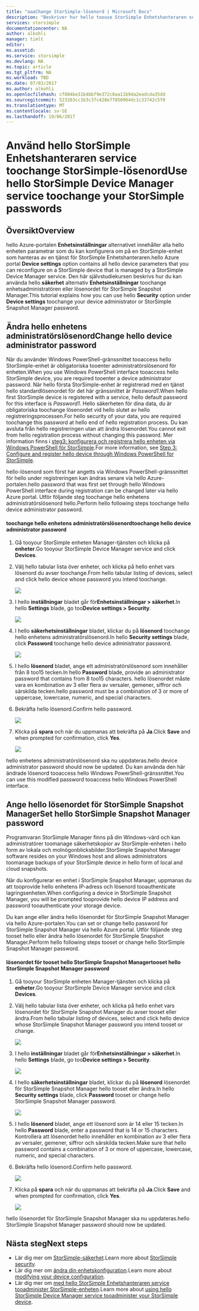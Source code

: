 ```yaml
---
title: "aaaChange StorSimple-lösenord | Microsoft Docs"
description: "Beskriver hur hello toouse StorSimple Enhetshanteraren service toochange administratörslösenord StorSimple Snapshot Manager och enhet."
services: storsimple
documentationcenter: NA
author: alkohli
manager: timlt
editor: 
ms.assetid: 
ms.service: storsimple
ms.devlang: NA
ms.topic: article
ms.tgt_pltfrm: NA
ms.workload: TBD
ms.date: 07/03/2017
ms.author: alkohli
ms.openlocfilehash: cf884be31b4bbf9e372c0aa11b9da2eadcda35dd
ms.sourcegitcommit: 523283cc1b3c37c428e77850964dc1c33742c5f0
ms.translationtype: MT
ms.contentlocale: sv-SE
ms.lasthandoff: 10/06/2017
---
```

# <a name="use-hello-storsimple-device-manager-service-toochange-your-storsimple-passwords"></a><span data-ttu-id="c9b6b-103">Använd hello StorSimple Enhetshanteraren service toochange StorSimple-lösenord</span><span class="sxs-lookup"><span data-stu-id="c9b6b-103">Use hello StorSimple Device Manager service toochange your StorSimple passwords</span></span>

## <a name="overview"></a><span data-ttu-id="c9b6b-104">Översikt</span><span class="sxs-lookup"><span data-stu-id="c9b6b-104">Overview</span></span>
<span data-ttu-id="c9b6b-105">hello Azure-portalen **Enhetsinställningar** alternativet innehåller alla hello enheten parametrar som du kan konfigurera om på en StorSimple-enhet som hanteras av en tjänst för StorSimple Enhetshanteraren.</span><span class="sxs-lookup"><span data-stu-id="c9b6b-105">hello Azure portal **Device settings** option contains all hello device parameters that you can reconfigure on a StorSimple device that is managed by a StorSimple Device Manager service.</span></span> <span data-ttu-id="c9b6b-106">Den här självstudiekursen beskrivs hur du kan använda hello **säkerhet** alternativ **Enhetsinställningar** toochange enhetsadministratören eller lösenordet för StorSimple Snapshot Manager.</span><span class="sxs-lookup"><span data-stu-id="c9b6b-106">This tutorial explains how you can use hello **Security** option under **Device settings** toochange your device administrator or StorSimple Snapshot Manager password.</span></span>

## <a name="change-hello-device-administrator-password"></a><span data-ttu-id="c9b6b-107">Ändra hello enhetens administratörslösenord</span><span class="sxs-lookup"><span data-stu-id="c9b6b-107">Change hello device administrator password</span></span>
<span data-ttu-id="c9b6b-108">När du använder Windows PowerShell-gränssnittet tooaccess hello StorSimple-enhet är obligatoriska tooenter administratörslösenord för enheten.</span><span class="sxs-lookup"><span data-stu-id="c9b6b-108">When you use Windows PowerShell interface tooaccess hello StorSimple device, you are required tooenter a device administrator password.</span></span> <span data-ttu-id="c9b6b-109">När hello första StorSimple-enhet är registrerad med en tjänst hello standardlösenordet för det här gränssnittet är *Password1*.</span><span class="sxs-lookup"><span data-stu-id="c9b6b-109">When hello first StorSimple device is registered with a service, hello default password for this interface is *Password1*.</span></span> <span data-ttu-id="c9b6b-110">Hello säkerheten för dina data, du är obligatoriska toochange lösenordet vid hello slutet av hello registreringsprocessen.</span><span class="sxs-lookup"><span data-stu-id="c9b6b-110">For hello security of your data, you are required toochange this password at hello end of hello registration process.</span></span> <span data-ttu-id="c9b6b-111">Du kan avsluta från hello registreringen utan att ändra lösenordet.</span><span class="sxs-lookup"><span data-stu-id="c9b6b-111">You cannot exit from hello registration process without changing this password.</span></span> <span data-ttu-id="c9b6b-112">Mer information finns i [steg3: konfigurera och registrera hello enheten via Windows PowerShell för StorSimple](storsimple-8000-deployment-walkthrough-u2.md#step-3-configure-and-register-the-device-through-windows-powershell-for-storsimple).</span><span class="sxs-lookup"><span data-stu-id="c9b6b-112">For more information, see [Step 3: Configure and register hello device through Windows PowerShell for StorSimple](storsimple-8000-deployment-walkthrough-u2.md#step-3-configure-and-register-the-device-through-windows-powershell-for-storsimple).</span></span>

<span data-ttu-id="c9b6b-113">hello-lösenord som först har angetts via Windows PowerShell-gränssnittet för hello under registreringen kan ändras senare via hello Azure-portalen.</span><span class="sxs-lookup"><span data-stu-id="c9b6b-113">hello password that was first set through hello Windows PowerShell interface during registration can be changed later via hello Azure portal.</span></span> <span data-ttu-id="c9b6b-114">Utför följande steg toochange hello enhetens administratörslösenord hello.</span><span class="sxs-lookup"><span data-stu-id="c9b6b-114">Perform hello following steps toochange hello device administrator password.</span></span>

#### <a name="toochange-hello-device-administrator-password"></a><span data-ttu-id="c9b6b-115">toochange hello enhetens administratörslösenord</span><span class="sxs-lookup"><span data-stu-id="c9b6b-115">toochange hello device administrator password</span></span>
1. <span data-ttu-id="c9b6b-116">Gå tooyour StorSimple enheten Manager-tjänsten och klicka på **enheter**.</span><span class="sxs-lookup"><span data-stu-id="c9b6b-116">Go tooyour StorSimple Device Manager service and click **Devices**.</span></span>

2. <span data-ttu-id="c9b6b-117">Välj hello tabular lista över enheter, och klicka på hello enhet vars lösenord du avser toochange.</span><span class="sxs-lookup"><span data-stu-id="c9b6b-117">From hello tabular listing of devices, select and click hello device whose password you intend toochange.</span></span>

    ![](./media/storsimple-8000-change-passwords/changepwd1.png)

3. <span data-ttu-id="c9b6b-118">I hello **inställningar** bladet går för**Enhetsinställningar > säkerhet**.</span><span class="sxs-lookup"><span data-stu-id="c9b6b-118">In hello **Settings** blade, go too**Device settings > Security**.</span></span>

    ![](./media/storsimple-8000-change-passwords/changepwd2.png)

4. <span data-ttu-id="c9b6b-119">I hello **säkerhetsinställningar** bladet, klickar du på **lösenord** toochange hello enhetens administratörslösenord.</span><span class="sxs-lookup"><span data-stu-id="c9b6b-119">In hello **Security settings** blade, click **Password** toochange hello device administrator password.</span></span>

    ![](./media/storsimple-8000-change-passwords/changepwd3.png)

5. <span data-ttu-id="c9b6b-120">I hello **lösenord** bladet, ange ett administratörslösenord som innehåller från 8 too15 tecken.</span><span class="sxs-lookup"><span data-stu-id="c9b6b-120">In hello **Password** blade, provide an administrator password that contains from 8 too15 characters.</span></span> <span data-ttu-id="c9b6b-121">hello lösenordet måste vara en kombination av 3 eller flera av versaler, gemener, siffror och särskilda tecken.</span><span class="sxs-lookup"><span data-stu-id="c9b6b-121">hello password must be a combination of 3 or more of uppercase, lowercase, numeric, and special characters.</span></span>

6. <span data-ttu-id="c9b6b-122">Bekräfta hello lösenord.</span><span class="sxs-lookup"><span data-stu-id="c9b6b-122">Confirm hello password.</span></span>

    ![](./media/storsimple-8000-change-passwords/changepwd4.png)

7. <span data-ttu-id="c9b6b-123">Klicka på **spara** och när du uppmanas att bekräfta på **Ja**.</span><span class="sxs-lookup"><span data-stu-id="c9b6b-123">Click **Save** and when prompted for confirmation, click **Yes**.</span></span>

    ![](./media/storsimple-8000-change-passwords/changepwd6.png)

<span data-ttu-id="c9b6b-124">hello enhetens administratörslösenord ska nu uppdateras.</span><span class="sxs-lookup"><span data-stu-id="c9b6b-124">hello device administrator password should now be updated.</span></span> <span data-ttu-id="c9b6b-125">Du kan använda den här ändrade lösenord tooaccess hello Windows PowerShell-gränssnittet.</span><span class="sxs-lookup"><span data-stu-id="c9b6b-125">You can use this modified password tooaccess hello Windows PowerShell interface.</span></span>

## <a name="set-hello-storsimple-snapshot-manager-password"></a><span data-ttu-id="c9b6b-126">Ange hello lösenordet för StorSimple Snapshot Manager</span><span class="sxs-lookup"><span data-stu-id="c9b6b-126">Set hello StorSimple Snapshot Manager password</span></span>
<span data-ttu-id="c9b6b-127">Programvaran StorSimple Manager finns på din Windows-värd och kan administratörer toomanage säkerhetskopior av StorSimple-enheten i hello form av lokala och molnögonblicksbilder.</span><span class="sxs-lookup"><span data-stu-id="c9b6b-127">StorSimple Snapshot Manager software resides on your Windows host and allows administrators toomanage backups of your StorSimple device in hello form of local and cloud snapshots.</span></span>

<span data-ttu-id="c9b6b-128">När du konfigurerar en enhet i StorSimple Snapshot Manager, uppmanas du att tooprovide hello enhetens IP-adress och lösenord tooauthenticate lagringsenheten.</span><span class="sxs-lookup"><span data-stu-id="c9b6b-128">When configuring a device in StorSimple Snapshot Manager, you will be prompted tooprovide hello device IP address and password tooauthenticate your storage device.</span></span>

<span data-ttu-id="c9b6b-129">Du kan ange eller ändra hello lösenordet för StorSimple Snapshot Manager via hello Azure-portalen.</span><span class="sxs-lookup"><span data-stu-id="c9b6b-129">You can set or change hello password for StorSimple Snapshot Manager via hello Azure portal.</span></span> <span data-ttu-id="c9b6b-130">Utför följande steg tooset hello eller ändra hello lösenordet för StorSimple Snapshot Manager.</span><span class="sxs-lookup"><span data-stu-id="c9b6b-130">Perform hello following steps tooset or change hello StorSimple Snapshot Manager password.</span></span>

#### <a name="tooset-hello-storsimple-snapshot-manager-password"></a><span data-ttu-id="c9b6b-131">lösenordet för tooset hello StorSimple Snapshot Manager</span><span class="sxs-lookup"><span data-stu-id="c9b6b-131">tooset hello StorSimple Snapshot Manager password</span></span>
1. <span data-ttu-id="c9b6b-132">Gå tooyour StorSimple enheten Manager-tjänsten och klicka på **enheter**.</span><span class="sxs-lookup"><span data-stu-id="c9b6b-132">Go tooyour StorSimple Device Manager service and click **Devices**.</span></span>

2. <span data-ttu-id="c9b6b-133">Välj hello tabular lista över enheter, och klicka på hello enhet vars lösenordet för StorSimple Snapshot Manager du avser tooset eller ändra.</span><span class="sxs-lookup"><span data-stu-id="c9b6b-133">From hello tabular listing of devices, select and click hello device whose StorSimple Snapshot Manager password you intend tooset or change.</span></span>

     ![](./media/storsimple-8000-change-passwords/changepwd1.png)

3. <span data-ttu-id="c9b6b-134">I hello **inställningar** bladet går för**Enhetsinställningar > säkerhet**.</span><span class="sxs-lookup"><span data-stu-id="c9b6b-134">In hello **Settings** blade, go too**Device settings > Security**.</span></span>

     ![](./media/storsimple-8000-change-passwords/changepwd2.png)

4. <span data-ttu-id="c9b6b-135">I hello **säkerhetsinställningar** bladet, klickar du på **lösenord** lösenordet för StorSimple Snapshot Manager hello tooset eller ändra.</span><span class="sxs-lookup"><span data-stu-id="c9b6b-135">In hello **Security settings** blade, click **Password** tooset or change hello StorSimple Snapshot Manager password.</span></span>

     ![](./media/storsimple-8000-change-passwords/changepwd3.png) 

5. <span data-ttu-id="c9b6b-136">I hello **lösenord** bladet, ange ett lösenord som är 14 eller 15 tecken.</span><span class="sxs-lookup"><span data-stu-id="c9b6b-136">In hello **Password** blade, enter a password that is 14 or 15 characters.</span></span> <span data-ttu-id="c9b6b-137">Kontrollera att lösenordet hello innehåller en kombination av 3 eller flera av versaler, gemener, siffror och särskilda tecken.</span><span class="sxs-lookup"><span data-stu-id="c9b6b-137">Make sure that hello password contains a combination of 3 or more of uppercase, lowercase, numeric, and special characters.</span></span>

6. <span data-ttu-id="c9b6b-138">Bekräfta hello lösenord.</span><span class="sxs-lookup"><span data-stu-id="c9b6b-138">Confirm hello password.</span></span>

     ![](./media/storsimple-8000-change-passwords/changepwd5.png)

7. <span data-ttu-id="c9b6b-139">Klicka på **spara** och när du uppmanas att bekräfta på **Ja**.</span><span class="sxs-lookup"><span data-stu-id="c9b6b-139">Click **Save** and when prompted for confirmation, click **Yes**.</span></span>

     ![](./media/storsimple-8000-change-passwords/changepwd6.png)

<span data-ttu-id="c9b6b-140">hello lösenordet för StorSimple Snapshot Manager ska nu uppdateras.</span><span class="sxs-lookup"><span data-stu-id="c9b6b-140">hello StorSimple Snapshot Manager password should now be updated.</span></span>

## <a name="next-steps"></a><span data-ttu-id="c9b6b-141">Nästa steg</span><span class="sxs-lookup"><span data-stu-id="c9b6b-141">Next steps</span></span>
* <span data-ttu-id="c9b6b-142">Lär dig mer om [StorSimple-säkerhet](storsimple-8000-security.md).</span><span class="sxs-lookup"><span data-stu-id="c9b6b-142">Learn more about [StorSimple security](storsimple-8000-security.md).</span></span>
* <span data-ttu-id="c9b6b-143">Lär dig mer om [ändra din enhetskonfiguration](storsimple-8000-modify-device-config.md).</span><span class="sxs-lookup"><span data-stu-id="c9b6b-143">Learn more about [modifying your device configuration](storsimple-8000-modify-device-config.md).</span></span>
* <span data-ttu-id="c9b6b-144">Lär dig mer om [med hello StorSimple Enhetshanteraren service tooadminister StorSimple-enheten](storsimple-8000-manager-service-administration.md).</span><span class="sxs-lookup"><span data-stu-id="c9b6b-144">Learn more about [using hello StorSimple Device Manager service tooadminister your StorSimple device](storsimple-8000-manager-service-administration.md).</span></span>

